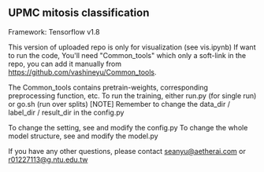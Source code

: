 ## UPMC mitosis classification
Framework: Tensorflow v1.8

This version of uploaded repo is only for visualization (see vis.ipynb)
If want to run the code, You'll need "Common_tools" which only a soft-link in the repo, you can add it manually from https://github.com/vashineyu/Common_tools.

The Common_tools contains pretrain-weights, corresponding preprocessing function, etc.
To run the training, either run.py (for single run) or go.sh (run over splits)
[NOTE] Remember to change the data_dir / label_dir / result_dir in the config.py

To change the setting, see and modify the config.py
To change the whole model structure, see and modify the model.py

If you have any other questions, please contact seanyu@aetherai.com or r01227113@g.ntu.edu.tw

